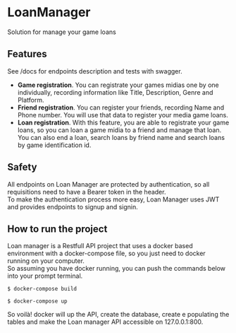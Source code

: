 # LoanManager
Solution for manage your game loans  

## Features

See /docs for endpoints description and tests with swagger.

- __Game registration__. You can registrate your games midias one by one individually, recording information like Title, Description, Genre and Platform.
- __Friend registration__. You can register your friends, recording Name and Phone number. You will use that data to register your media game loans.
- __Loan registration__. With this feature, you are able to registrate your game loans, so you can loan a game midia to a friend and manage that loan. You can also end a loan, search loans by friend name and search loans by game identification id.

## Safety

All endpoints on Loan Manager are protected by authentication, so all requisitions need to have a Bearer token in the header.   
To make the authentication process more easy, Loan Manager uses JWT and provides endpoints to signup and signin.

## How to run the project

Loan manager is a Restfull API project that uses a docker based environment with a docker-compose file, so you just need to docker running on your computer.   
So assuming you have docker running, you can push the commands below into your prompt terminal.

```
$ docker-compose build
```
```
$ docker-compose up
```
So voilà! docker will up the API, create the database, create e populating the tables and make the Loan manager API accessible on 127.0.0.1:800.
